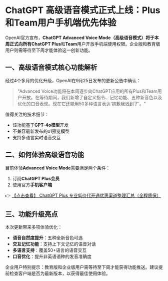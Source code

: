# ChatGPT 高级语音模式正式上线：Plus和Team用户手机端优先体验

OpenAI官方宣布，**ChatGPT Advanced Voice Mode（高级语音模式）**将于本周正式向所有**ChatGPT Plus**和**Team**用户开放手机端使用权限。企业版和教育版用户则需等待至下周才能体验这一创新功能。

## 一、高级语音模式核心功能解析

经过4个多月的优化升级，OpenAI在9月25日发布的更新公告中确认：

> "Advanced Voice功能将在本周逐步向ChatGPT应用的所有Plus和Team用户开放。在等待期间，我们新增了自定义指令、记忆功能、五种新音色以及优化的口音表现。现在它还能用50多种语言表达'抱歉我迟到了'。"

值得关注的技术细节：
- 该功能基于**GPT-4o模型**开发
- 不兼容最新发布的o1预览模型
- 支持多语言实时语音交互

## 二、如何体验高级语音功能

目前体验**Advanced Voice Mode**需要满足两个条件：
1. 订阅**ChatGPT Plus会员**
2. 使用官方**手机客户端**

👉 [【点击查看】 ChatGPT Plus 专业低价代开通优惠渠道整理汇总（全程质保）](https://bit.ly/DaiKai)

## 三、功能升级亮点

本次更新带来多项体验优化：
- **语音自然度提升**：五种全新音色可选
- **交互记忆功能**：支持上下文记忆的语音对话
- **多语言支持**：覆盖50+语言的语音交互
- **口音优化**：提升非英语语种的发音准确度

企业用户特别提示：教育版和企业版用户需等待至下周才能获得功能推送。建议提前检查客户端是否为最新版本，以获得最佳使用体验。